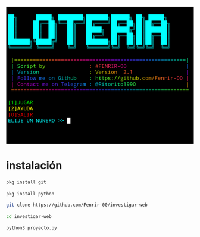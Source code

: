 ![Screenshot](loteria.png)
# instalación
``` bash
pkg install git
```
```bash
pkg install python
```
```bash
git clone https://github.com/Fenrir-00/investigar-web
```
```bash
cd investigar-web
```
```bash
python3 proyecto.py
```
